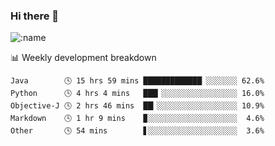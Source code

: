### Hi there 👋

<!--
**lv2020/lv2020** is a ✨ _special_ ✨ repository because its `README.md` (this file) appears on your GitHub profile.

Here are some ideas to get you started:

- 🔭 I’m currently working on ...
- 🌱 I’m currently learning ...
- 👯 I’m looking to collaborate on ...
- 🤔 I’m looking for help with ...
- 💬 Ask me about ...
- 📫 How to reach me: ...
- 😄 Pronouns: ...
- ⚡ Fun fact: ...
-->
![:name](https://count.getloli.com/get/@:lv2020)
 <!-- waka-box start -->
📊 Weekly development breakdown
```text
Java        🕓 15 hrs 59 mins █████████████▏░░░░░░░ 62.6%
Python      🕓 4 hrs 4 mins   ███▎░░░░░░░░░░░░░░░░░ 16.0%
Objective-J 🕓 2 hrs 46 mins  ██▎░░░░░░░░░░░░░░░░░░ 10.9%
Markdown    🕓 1 hr 9 mins    ▉░░░░░░░░░░░░░░░░░░░░  4.6%
Other       🕓 54 mins        ▋░░░░░░░░░░░░░░░░░░░░  3.6%
```
<!-- Powered by https://github.com/YouEclipse/waka-box-go . -->
<!-- waka-box end -->
